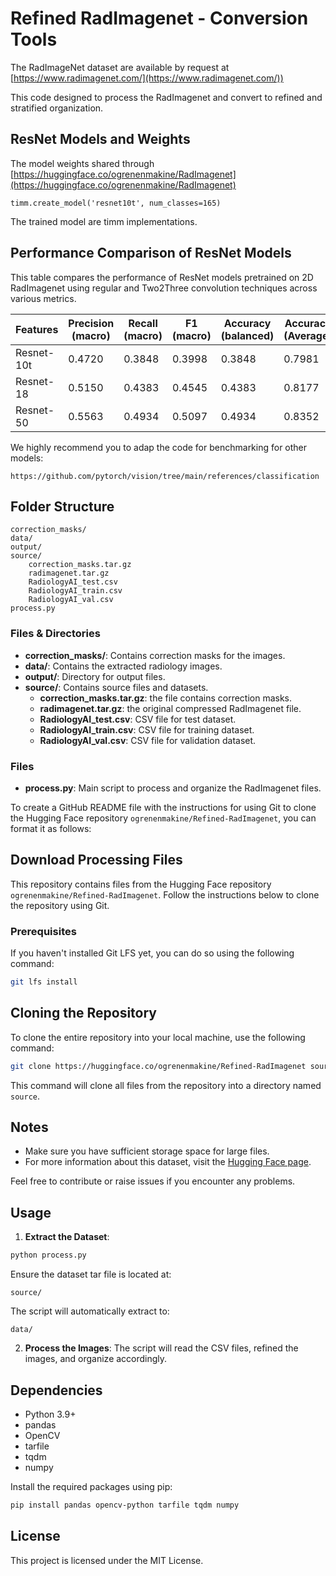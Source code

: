 # Refined RadImagenet - Conversion Tools

The RadImageNet dataset are available by request at [https://www.radimagenet.com/](https://www.radimagenet.com/))

This code designed to process the RadImagenet and convert to refined and stratified organization.

## ResNet Models and Weights

The model weights shared through [https://huggingface.co/ogrenenmakine/RadImagenet](https://huggingface.co/ogrenenmakine/RadImagenet)

```
timm.create_model('resnet10t', num_classes=165)
```
The trained model are timm implementations.

## Performance Comparison of ResNet Models

This table compares the performance of ResNet models pretrained on 2D RadImagenet using regular and Two2Three convolution techniques across various metrics.

| Features    | Precision (macro) | Recall (macro) | F1 (macro) | Accuracy (balanced) | Accuracy (Average) |
|-------------|-------------------|----------------|------------|---------------------|--------------------|
| Resnet-10t  | 0.4720            | 0.3848         | 0.3998     | 0.3848              | 0.7981             |
| Resnet-18   | 0.5150            | 0.4383         | 0.4545     | 0.4383              | 0.8177             |
| Resnet-50   | 0.5563            | 0.4934         | 0.5097     | 0.4934              | 0.8352             |

We highly recommend you to adap the code for benchmarking for other models:

```
https://github.com/pytorch/vision/tree/main/references/classification
```

## Folder Structure

```
correction_masks/
data/
output/
source/
    correction_masks.tar.gz
    radimagenet.tar.gz
    RadiologyAI_test.csv
    RadiologyAI_train.csv
    RadiologyAI_val.csv
process.py
```

### Files & Directories

- **correction_masks/**: Contains correction masks for the images.
- **data/**: Contains the extracted radiology images.
- **output/**: Directory for output files.
- **source/**: Contains source files and datasets.
  - **correction_masks.tar.gz**: the file contains correction masks.     
  - **radimagenet.tar.gz**: the original compressed RadImagenet file.
  - **RadiologyAI_test.csv**: CSV file for test dataset.
  - **RadiologyAI_train.csv**: CSV file for training dataset.
  - **RadiologyAI_val.csv**: CSV file for validation dataset.

### Files

- **process.py**: Main script to process and organize the RadImagenet files.

To create a GitHub README file with the instructions for using Git to clone the Hugging Face repository `ogrenenmakine/Refined-RadImagenet`, you can format it as follows:

## Download Processing Files

This repository contains files from the Hugging Face repository `ogrenenmakine/Refined-RadImagenet`. Follow the instructions below to clone the repository using Git.

### Prerequisites

If you haven't installed Git LFS yet, you can do so using the following command:

```bash
git lfs install
```

## Cloning the Repository

To clone the entire repository into your local machine, use the following command:

```bash
git clone https://huggingface.co/ogrenenmakine/Refined-RadImagenet source/
```

This command will clone all files from the repository into a directory named `source`.

## Notes

- Make sure you have sufficient storage space for large files.
- For more information about this dataset, visit the [Hugging Face page](https://huggingface.co/ogrenenmakine/Refined-RadImagenet).

Feel free to contribute or raise issues if you encounter any problems.

## Usage

1. **Extract the Dataset**:
```sh
python process.py
```
Ensure the dataset tar file is located at:
```
source/
```
The script will automatically extract to:
```
data/
```

2. **Process the Images**:
   The script will read the CSV files, refined the images, and organize accordingly.

## Dependencies

- Python 3.9+
- pandas
- OpenCV
- tarfile
- tqdm
- numpy

Install the required packages using pip:

```sh
pip install pandas opencv-python tarfile tqdm numpy
```

## License

This project is licensed under the MIT License.
